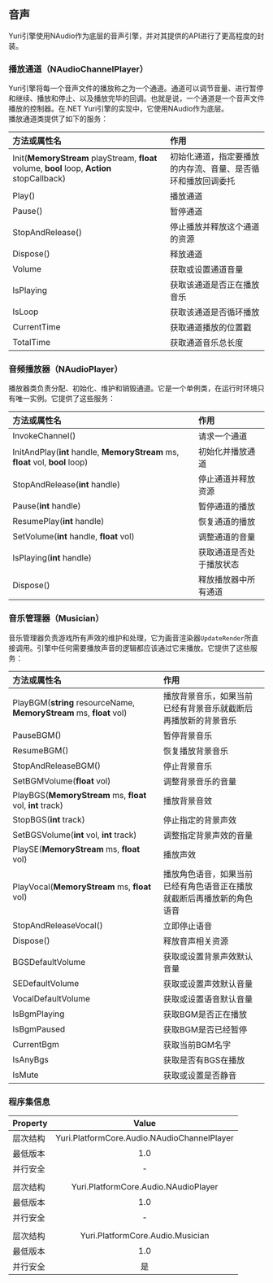 ﻿## 音声
Yuri引擎使用NAudio作为底层的音声引擎，并对其提供的API进行了更高程度的封装。

### 播放通道（NAudioChannelPlayer）
Yuri引擎将每一个音声文件的播放称之为一个通道。通道可以调节音量、进行暂停和继续、播放和停止、以及播放完毕的回调。也就是说，一个通道是一个音声文件播放的控制器。在.NET Yuri引擎的实现中，它使用NAudio作为底层。<br/>
播放通道类提供了如下的服务：

| 方法或属性名 | 作用 |
| :-------- | :-------- |
| Init(**MemoryStream** playStream, **float** volume, **bool** loop, **Action** stopCallback) | 初始化通道，指定要播放的内存流、音量、是否循环和播放回调委托 |
| Play() | 播放通道 |
| Pause() | 暂停通道 |
| StopAndRelease() | 停止播放并释放这个通道的资源 |
| Dispose() | 释放通道 |
| Volume | 获取或设置通道音量 |
| IsPlaying | 获取该通道是否正在播放音乐 |
| IsLoop | 获取该通道是否循环播放 |
| CurrentTime | 获取通道播放的位置戳 |
| TotalTime | 获取通道音乐总长度 |

### 音频播放器（NAudioPlayer）
播放器类负责分配、初始化、维护和销毁通道。它是一个单例类，在运行时环境只有唯一实例。它提供了这些服务：

| 方法或属性名 | 作用 |
| :-------- | :-------- |
| InvokeChannel() | 请求一个通道 |
| InitAndPlay(**int** handle, **MemoryStream** ms, **float** vol, **bool** loop) | 初始化并播放通道 |
| StopAndRelease(**int** handle) | 停止通道并释放资源 |
| Pause(**int** handle) | 暂停通道的播放 |
| ResumePlay(**int** handle) | 恢复通道的播放 |
| SetVolume(**int** handle, **float** vol) | 调整通道的音量 |
| IsPlaying(**int** handle) | 获取通道是否处于播放状态 |
| Dispose() | 释放播放器中所有通道 |

### 音乐管理器（Musician）
音乐管理器负责游戏所有声效的维护和处理，它为画音渲染器`UpdateRender`所直接调用。引擎中任何需要播放声音的逻辑都应该通过它来播放。它提供了这些服务：

| 方法或属性名 | 作用 |
| :-------- | :-------- |
| PlayBGM(**string** resourceName, **MemoryStream** ms, **float** vol) | 播放背景音乐，如果当前已经有背景音乐就截断后再播放新的背景音乐 |
| PauseBGM()| 暂停背景音乐 |
| ResumeBGM() | 恢复播放背景音乐 |
| StopAndReleaseBGM() | 停止背景音乐 |
| SetBGMVolume(**float** vol) | 调整背景音乐的音量 |
| PlayBGS(**MemoryStream** ms, **float** vol, **int** track) | 播放背景音效 |
| StopBGS(**int** track) | 停止指定的背景声效 |
| SetBGSVolume(**int** vol, **int** track) | 调整指定背景声效的音量 |
| PlaySE(**MemoryStream** ms, **float** vol) | 播放声效 |
| PlayVocal(**MemoryStream** ms, **float** vol) | 播放角色语音，如果当前已经有角色语音正在播放就截断后再播放新的角色语音 |
| StopAndReleaseVocal() | 立即停止语音 |
| Dispose() | 释放音声相关资源 |
| BGSDefaultVolume | 获取或设置背景声效默认音量 |
| SEDefaultVolume | 获取或设置声效默认音量 |
| VocalDefaultVolume | 获取或设置语音默认音量 |
| IsBgmPlaying | 获取BGM是否正在播放 |
| IsBgmPaused | 获取BGM是否已经暂停 |
| CurrentBgm | 获取当前BGM名字 |
| IsAnyBgs | 获取是否有BGS在播放|
| IsMute | 获取或设置是否静音 |

### 程序集信息
| Property | Value |
| :-------- | :--------: |
| 层次结构   | Yuri.PlatformCore.Audio.NAudioChannelPlayer |
| 最低版本   | 1.0 |
| 并行安全   | - |
|||
| 层次结构   | Yuri.PlatformCore.Audio.NAudioPlayer |
| 最低版本   | 1.0 |
| 并行安全   | - |
|||
| 层次结构   | Yuri.PlatformCore.Audio.Musician |
| 最低版本   | 1.0 |
| 并行安全   | 是 |
